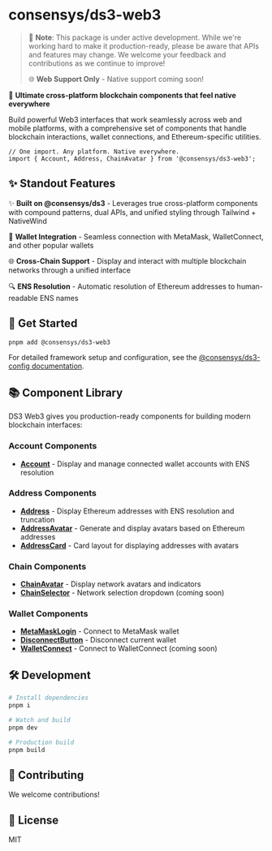 # consensys/ds3-web3

> 🚧 **Note**: This package is under active development. While we're working hard to make it production-ready, please be aware that APIs and features may change. We welcome your feedback and contributions as we continue to improve!
>
> 🌐 **Web Support Only** - Native support coming soon!

🚀 **Ultimate cross-platform blockchain components that feel native everywhere**

Build powerful Web3 interfaces that work seamlessly across web and mobile platforms, with a comprehensive set of components that handle blockchain interactions, wallet connections, and Ethereum-specific utilities.

```tsx
// One import. Any platform. Native everywhere.
import { Account, Address, ChainAvatar } from '@consensys/ds3-web3';
```

## ✨ Standout Features

✨ **Built on @consensys/ds3** - Leverages true cross-platform components with compound patterns, dual APIs, and unified styling through Tailwind + NativeWind

🔗 **Wallet Integration** - Seamless connection with MetaMask, WalletConnect, and other popular wallets

🌐 **Cross-Chain Support** - Display and interact with multiple blockchain networks through a unified interface

🔍 **ENS Resolution** - Automatic resolution of Ethereum addresses to human-readable ENS names


## 🚀 Get Started

```bash
pnpm add @consensys/ds3-web3
```

For detailed framework setup and configuration, see the [@consensys/ds3-config documentation](.../config).

## 📚 Component Library

DS3 Web3 gives you production-ready components for building modern blockchain interfaces:

### Account Components
- [**Account**](src/components/account) - Display and manage connected wallet accounts with ENS resolution

### Address Components
- [**Address**](src/components/address) - Display Ethereum addresses with ENS resolution and truncation
- [**AddressAvatar**](src/components/address) - Generate and display avatars based on Ethereum addresses
- [**AddressCard**](src/components/address) - Card layout for displaying addresses with avatars

### Chain Components

- [**ChainAvatar**](src/components/chain) - Display network avatars and indicators
- [**ChainSelector**](src/components/chain) - Network selection dropdown (coming soon)

### Wallet Components

- [**MetaMaskLogin**](src/components/wallet) - Connect to MetaMask wallet
- [**DisconnectButton**](src/components/wallet) - Disconnect current wallet
- [**WalletConnect**](src/components/wallet) - Connect to WalletConnect (coming soon)

## 🛠️ Development

```bash
# Install dependencies
pnpm i

# Watch and build
pnpm dev

# Production build
pnpm build
```

## 🤝 Contributing

We welcome contributions!

## 📜 License

MIT 